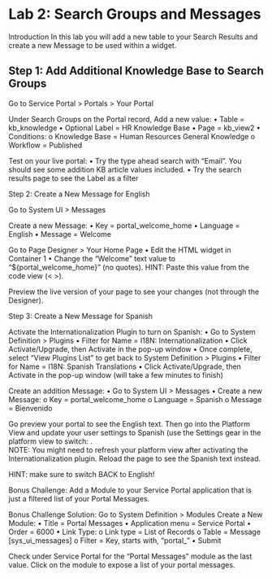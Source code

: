 # Lab 2: Search Groups and Messages
Introduction
In this lab you will add a new table to your Search Results and create a new Message to be used within a widget.


## Step 1: Add Additional Knowledge Base to Search Groups

Go to Service Portal > Portals > Your Portal

Under Search Groups on the Portal record, Add a new value:
•	Table = kb_knowledge
•	Optional Label = HR Knowledge Base
•	Page = kb_view2
•	Conditions:
o	Knowledge Base = Human Resources General Knowledge
o	Workflow = Published

Test on your live portal:
•	Try the type ahead search with “Email”. You should see some addition KB article values included.
•	Try the search results page to see the Label as a filter


Step 2: Create a New Message for English

Go to System UI > Messages

Create a new Message:
•	Key = portal_welcome_home
•	Language = English
•	Message = Welcome

Go to Page Designer > Your Home Page
•	Edit the HTML widget in Container 1
•	Change the “Welcome” text value to “${portal_welcome_home}” (no quotes). 
HINT: Paste this value from the code view (< >).

Preview the live version of your page to see your changes (not through the Designer).


Step 3: Create a New Message for Spanish

Activate the Internationalization Plugin to turn on Spanish:
•	Go to System Definition > Plugins
•	Filter for Name = I18N: Internationalization
•	Click Activate/Upgrade, then Activate in the pop-up window
•	Once complete, select “View Plugins List” to get back to System Definition > Plugins
•	Filter for Name = I18N: Spanish Translations
•	Click Activate/Upgrade, then Activate in the pop-up window (will take a few minutes to finish)

Create an addition Message:
•	Go to System UI > Messages
•	Create a new Message:
o	Key = portal_welcome_home
o	Language = Spanish
o	Message = Bienvenido

Go preview your portal to see the English text. 
Then go into the Platform View and update your user settings to Spanish (use the Settings gear in the platform view to switch:
 .  
NOTE: You might need to refresh your platform view after activating the Internationalization plugin.
Reload the page to see the Spanish text instead. 

HINT: make sure to switch BACK to English!

Bonus Challenge: 
Add a Module to your Service Portal application that is just a filtered list of your Portal Messages.

Bonus Challenge Solution: 
Go to System Definition > Modules
Create a New Module:
•	Title = Portal Messages
•	Application menu = Service Portal
•	Order = 6000
•	Link Type:
o	Link type = List of Records
o	Table = Message [sys_ui_messages]
o	Filter = Key, starts with, “portal_”
•	Submit

Check under Service Portal for the “Portal Messages” module as the last value. Click on the module to expose a list of your portal messages. 

